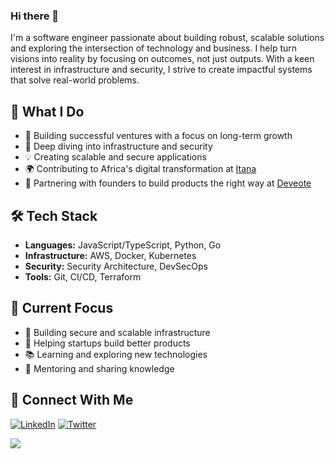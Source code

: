 ### Hi there 👋

I'm a software engineer passionate about building robust, scalable solutions and exploring the intersection of technology and business. I help turn visions into reality by focusing on outcomes, not just outputs. With a keen interest in infrastructure and security, I strive to create impactful systems that solve real-world problems.

## 🚀 What I Do

- 🔭 Building successful ventures with a focus on long-term growth
- 🎯 Deep diving into infrastructure and security
- 💡 Creating scalable and secure applications
- 🌍 Contributing to Africa's digital transformation at [Itana](https://itana.africa)
- 🤝 Partnering with founders to build products the right way at [Deveote](https://www.deveote.com)

## 🛠️ Tech Stack

- **Languages:** JavaScript/TypeScript, Python, Go
- **Infrastructure:** AWS, Docker, Kubernetes
- **Security:** Security Architecture, DevSecOps
- **Tools:** Git, CI/CD, Terraform

## 🌟 Current Focus

- 🔐 Building secure and scalable infrastructure
- 🚀 Helping startups build better products
- 📚 Learning and exploring new technologies
- 🤝 Mentoring and sharing knowledge

## 🤝 Connect With Me

[![LinkedIn](https://img.shields.io/badge/LinkedIn-Connect-blue)](https://www.linkedin.com/in/ibiyemidamilare/)
[![Twitter](https://img.shields.io/badge/Twitter-Follow-1DA1F2)](https://twitter.com/dudumalato)

![](https://komarev.com/ghpvc/?username=sauce-kode&color=blueviolet)
